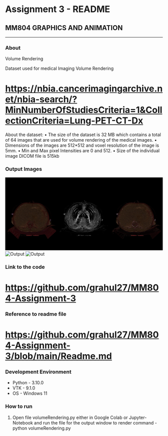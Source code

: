 # Assignment 3 - README

## MM804 GRAPHICS AND ANIMATION

---

### About

Volume Rendering

Dataset used for medical Imaging Volume Rendering

# https://nbia.cancerimagingarchive.net/nbia-search/?MinNumberOfStudiesCriteria=1&CollectionCriteria=Lung-PET-CT-Dx

About the dataset:
• The size of the dataset is 32 MB which contains a total of 64 images that are used for volume rendering of the medical images.
• Dimensions of the images are 512\*512 and voxel resolution of the image is 5mm.
• Min and Max pixel Intensities are 0 and 512.
• Size of the individual image DICOM file is 515kb

### Output Images

![Output](output.jpg)
![Output](output1.jpg)
![Output](output2.jpg)

### Link to the code

# https://github.com/grahul27/MM804-Assignment-3

### Reference to readme file

# https://github.com/grahul27/MM804-Assignment-3/blob/main/Readme.md

### Development Environment

- Python - 3.10.0
- VTK - 9.1.0
- OS - Windows 11

### How to run

1. Open file volumeRendering.py either in Google Colab or Jupyter-Notebook and run the file for the output window to render
   command - python volumeRendering.py
